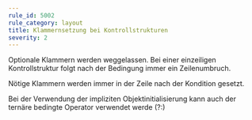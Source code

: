 ```yaml
---
rule_id: 5002
rule_category: layout
title: Klammernsetzung bei Kontrollstrukturen
severity: 2
---
```

Optionale Klammern werden weggelassen. Bei einer einzeiligen Kontrollstruktur folgt nach der Bedingung immer ein Zeilenumbruch.

Nötige Klammern werden immer in der Zeile nach der Kondition gesetzt.

Bei der Verwendung der impliziten Objektinitialisierung kann auch der ternäre bedingte Operator verwendet werde (?:)